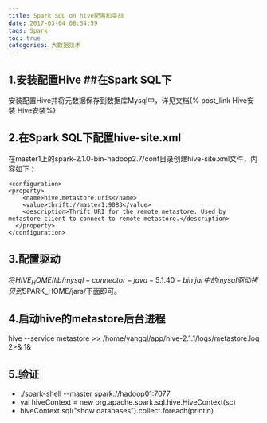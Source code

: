 ```yaml
---
title: Spark SQL on hive配置和实战
date: 2017-03-04 08:54:59
tags: Spark
toc: true
categories: 大数据技术
---
```

## 1.安装配置Hive ##在Spark SQL下 ##
安装配置Hive并将元数据保存到数据库Mysql中，详见文档{% post_link Hive安装 Hive安装%}
<!-- more -->

## 2.在Spark SQL下配置hive-site.xml  ##
在master1上的spark-2.1.0-bin-hadoop2.7/conf目录创建hive-site.xml文件，内容如下：
```
<configuration>  
<property>
    <name>hive.metastore.uris</name>  
    <value>thrift://master1:9083</value>  
    <description>Thrift URI for the remote metastore. Used by metastore client to connect to remote metastore.</description>  
  </property>  
</configuration>  
```
## 3.配置驱动 ##
将$HIVE_HOME/lib/mysql-connector-java-5.1.40-bin.jar  中的mysql驱动拷贝到$SPARK_HOME/jars/下面即可。
## 4.启动hive的metastore后台进程  ##
hive --service metastore >> /home/yangql/app/hive-2.1.1/logs/metastore.log 2>& 1&
## 5.验证 ##
-  ./spark-shell --master spark://hadoop01:7077
- val hiveContext = new org.apache.spark.sql.hive.HiveContext(sc)
- hiveContext.sql("show databases").collect.foreach(println)
